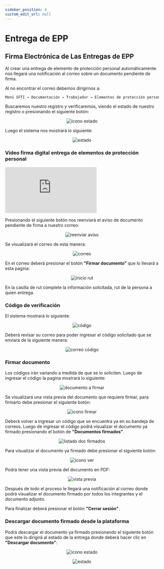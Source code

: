 ```yaml
---
sidebar_position: 4
custom_edit_url: null
---
```

# Entrega de EPP
## Firma Electrónica de Las Entregas de EPP

Al crear una entrega de elemento de protección personal automáticamente nos llegará una notificación al correo sobre un documento pendiente de firma.

Al no encontrar el correo debemos dirigirnos a:

<div align="center">

```bash
Menú SFTI → Documentación → Trabajador → Elementos de protección personal
```
</div>

Buscaremos nuestro registro y verificaremos, viendo el estado de nuestro registro o presionando el siguiente botón:

<div align="center">

![icono estado](/img/img_manual/img_firma/2023-09-28_10-47.png)

</div>

Luego el sistema nos mostrará lo siguiente:

<div align="center">

![estado](/img/img_manual/img_firma/2023-09-28_10-48.png)

</div>

### Vídeo firma digital entrega de elementos de protección personal

<div class="video-responsive">

<iframe src="https://www.youtube.com/embed/D0nxHz5GqDw/?rel=0" title="YouTube video player" frameborder="0" allow="accelerometer; autoplay; clipboard-write; encrypted-media; gyroscope; picture-in-picture; web-share" allowfullscreen></iframe>

</div>

Presionando el siguiente botón nos reenviará el aviso de documento pendiente de firma a nuestro correo:

<div align="center">

![reenviar aviso](/img/img_manual/img_firma/2023-09-26_11-39.png)

</div>


Se visualizará el correo de esta manera:

<div align="center">

![correo](/img/img_manual/img_firma/2023-09-28_10-53.png)

</div>

En el correo deberá presionar el botón **"Firmar documento"** que lo llevará a esta pagina:

<div align="center">

![inicio rut](/img/img_manual/img_firma/2023-09-28_10-54.png)

</div>

En la casilla de rut complete la información solicitada, rut de la persona a quien entrega.

### Código de verificación
El sistema mostrará lo siguiente:

<div align="center">

![código](/img/img_manual/img_firma/2023-09-28_10-56.png)

</div>

Deberá revisar su correo para poder ingresar el código solicitado que se enviará de la siguiente manera:

<div align="center">

![correo código](/img/img_manual/img_firma/2023-09-28_10-58.png)

</div>

### Firmar documento
Los códigos irán variando a medida de que se lo soliciten. Luego de ingresar el código la pagina mostrará lo siguiente:

<div align="center">

![documento a firmar](/img/img_manual/img_firma/2023-09-28_11-01.png)

</div>

Se visualizará una vista previa del documento que requiere firmar, para firmarlo debe presionar el siguiente botón:

<div align="center">

![icono firmar](/img/img_manual/img_firma/2023-09-27_09-05.png)

</div>


Deberá volver a ingresar un código que se encuentra ya en su bandeja de correos. Luego de ingresar el código podrá visualizar el documento ya firmado presionando el botón de **"Documentos firmados"**.

<div align="center">

![listado doc firmados](/img/img_manual/img_firma/2023-09-28_11-04.png)

</div>

Para visualizar el documento ya firmado debe presionar el siguiente botón:

<div align="center">

![icono ver](/img/img_manual/img_firma/icono_ver.png)

</div>

Podrá tener una vista previa del documento en PDF:

<div align="center">

![vista previa](/img/img_manual/img_firma/2023-09-28_11-06.png)

</div>

Después de todo el proceso le llegará una notificación al correo donde podrá visualizar el documento firmado por todos los integrantes y el documento adjunto.

Para finalizar deberá presionar el botón **"Cerrar sesión"**.

### Descargar documento firmado desde la plataforma

Podrá descargar el documento ya firmado presionando el siguiente botón que este lo dirigirá al estado de la entrega donde deberá hacer clic en **"Descargar documento"**:

<div align="center">

![icono estado](/img/img_manual/img_firma/2023-09-28_10-47.png)

</div>


<div align="center">

![estado](/img/img_manual/img_firma/2023-09-28_11-14.png)

</div>
